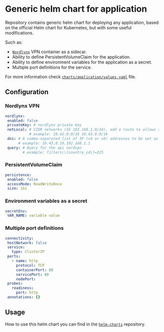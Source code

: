 # Generic helm chart for application

Repository contains generic helm chart for deploying any application, based on the official Helm chart for Kubernetes, but with some useful modifications.

Such as:

* [`Nordlynx`](https://support.nordvpn.com/hc/en-us/articles/19564565879441-What-is-NordLynx)  VPN container as a sidecar.
* Ability to define PersistentVolumeClaim for the application.
* Ability to define environment variables for the application  as a secret.
* Multiple port definitions for the service.

For more information check [`charts/application/values.yaml`](charts/application/values.yaml) file.

## Configuration

### Nordlynx VPN

 ```yaml
nordlynx:
  enabled: false
  privateKey: # nordlynx private key
  netLocal: # CIDR networks (IE 192.168.1.0/24), add a route to allows replies once the VPN is up.
            # example: 10.42.0.0/16 10.43.0.0/16
  dns: # A comma-separated list of IP (v4 or v6) addresses to be set as the interface's DNS servers, or non-IP hostnames to be set as the interface's DNS search domains.
       # example: 10.43.0.10,192.168.1.1
  query: # Query for the api nordvpn
         # example: filters\\[country_id\]=225
 ```

### PersistentVolumeClaim

 ```yaml
persistence:
  enabled: false
  accessMode: ReadWriteOnce
  size: 1Gi
 ```

### Environment variables as a secret

 ```yaml
secretEnv:
  VAR_NAME: variable value
 ```

### Multiple port definitions

 ```yaml
connectivity:
  hostNetwork: false
  service:
    type: ClusterIP
  ports:
    - name: http
      protocol: TCP
      containerPort: 80
      servicePort: 80
      nodePort: 
  probes:
    readiness:
      port: http
  annotations: {}
 ```

## Usage

How to use this helm chart you can find in the [`helm-charts`](https://github.com/kostiantyn-matsebora/helm-charts) repository.
